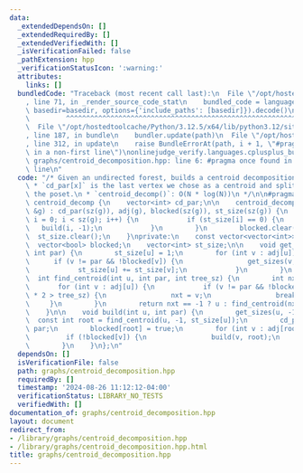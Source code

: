 ```yaml
---
data:
  _extendedDependsOn: []
  _extendedRequiredBy: []
  _extendedVerifiedWith: []
  _isVerificationFailed: false
  _pathExtension: hpp
  _verificationStatusIcon: ':warning:'
  attributes:
    links: []
  bundledCode: "Traceback (most recent call last):\n  File \"/opt/hostedtoolcache/Python/3.12.5/x64/lib/python3.12/site-packages/onlinejudge_verify/documentation/build.py\"\
    , line 71, in _render_source_code_stat\n    bundled_code = language.bundle(stat.path,\
    \ basedir=basedir, options={'include_paths': [basedir]}).decode()\n          \
    \         ^^^^^^^^^^^^^^^^^^^^^^^^^^^^^^^^^^^^^^^^^^^^^^^^^^^^^^^^^^^^^^^^^^^^^^^^^^^^^^^^^\n\
    \  File \"/opt/hostedtoolcache/Python/3.12.5/x64/lib/python3.12/site-packages/onlinejudge_verify/languages/cplusplus.py\"\
    , line 187, in bundle\n    bundler.update(path)\n  File \"/opt/hostedtoolcache/Python/3.12.5/x64/lib/python3.12/site-packages/onlinejudge_verify/languages/cplusplus_bundle.py\"\
    , line 312, in update\n    raise BundleErrorAt(path, i + 1, \"#pragma once found\
    \ in a non-first line\")\nonlinejudge_verify.languages.cplusplus_bundle.BundleErrorAt:\
    \ graphs/centroid_decomposition.hpp: line 6: #pragma once found in a non-first\
    \ line\n"
  code: "/* Given an undirected forest, builds a centroid decomposition forest.\n\
    \ * `cd_par[x]` is the last vertex we chose as a centroid and split before x in\
    \ the poset.\n * `centroid_decomp()`: O(N * log(N))\n */\n\n#pragma once\n\nstruct\
    \ centroid_decomp {\n    vector<int> cd_par;\n\n    centroid_decomp(const vector<vector<int>>\
    \ &g) : cd_par(sz(g)), adj(g), blocked(sz(g)), st_size(sz(g)) {\n        for (int\
    \ i = 0; i < sz(g); i++) {\n            if (st_size[i] == 0) {\n             \
    \   build(i, -1);\n            }\n        }\n        blocked.clear();\n      \
    \  st_size.clear();\n    }\nprivate:\n    const vector<vector<int>> &adj;\n  \
    \  vector<bool> blocked;\n    vector<int> st_size;\n\n    void get_sizes(int u,\
    \ int par) {\n        st_size[u] = 1;\n        for (int v : adj[u]) {\n      \
    \      if (v != par && !blocked[v]) {\n                get_sizes(v, u);\n    \
    \            st_size[u] += st_size[v];\n            }\n        }\n    }\n\n  \
    \  int find_centroid(int u, int par, int tree_sz) {\n        int nxt = -1;\n \
    \       for (int v : adj[u]) {\n            if (v != par && !blocked[v] && st_size[v]\
    \ * 2 > tree_sz) {\n                nxt = v;\n                break;\n       \
    \     }\n        }\n        return nxt == -1 ? u : find_centroid(nxt, u, tree_sz);\n\
    \    }\n\n    void build(int u, int par) {\n        get_sizes(u, -1);\n      \
    \  const int root = find_centroid(u, -1, st_size[u]);\n        cd_par[root] =\
    \ par;\n        blocked[root] = true;\n        for (int v : adj[root]) {\n   \
    \         if (!blocked[v]) {\n                build(v, root);\n            }\n\
    \        }\n    }\n};\n"
  dependsOn: []
  isVerificationFile: false
  path: graphs/centroid_decomposition.hpp
  requiredBy: []
  timestamp: '2024-08-26 11:12:12-04:00'
  verificationStatus: LIBRARY_NO_TESTS
  verifiedWith: []
documentation_of: graphs/centroid_decomposition.hpp
layout: document
redirect_from:
- /library/graphs/centroid_decomposition.hpp
- /library/graphs/centroid_decomposition.hpp.html
title: graphs/centroid_decomposition.hpp
---
```

